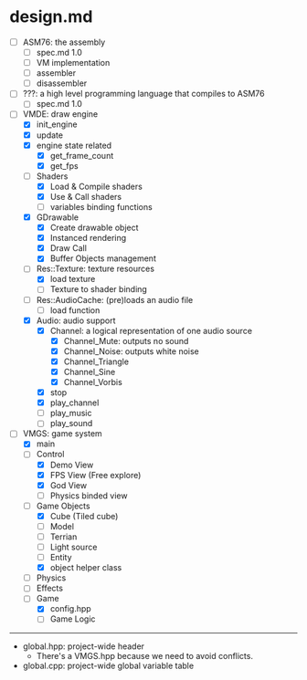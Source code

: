 design.md
=========

- [ ] ASM76: the assembly
	- [ ] spec.md 1.0
	- [ ] VM implementation
	- [ ] assembler
	- [ ] disassembler
- [ ] ???: a high level programming language that compiles to ASM76
	- [ ] spec.md 1.0
- [ ] VMDE: draw engine
	- [x] init_engine
	- [x] update
	- [x] engine state related
		- [x] get_frame_count
		- [x] get_fps
	- [ ] Shaders
		- [x] Load & Compile shaders
		- [x] Use & Call shaders
		- [ ] variables binding functions
	- [x] GDrawable
		- [x] Create drawable object
		- [x] Instanced rendering
		- [x] Draw Call
		- [x] Buffer Objects management
	- [ ] Res::Texture: texture resources
		- [x] load texture
		- [ ] Texture to shader binding
	- [ ] Res::AudioCache: (pre)loads an audio file
		- [ ] load function
	- [x] Audio: audio support
		- [x] Channel: a logical representation of one audio source
			- [x] Channel_Mute: outputs no sound
			- [x] Channel_Noise: outputs white noise
			- [x] Channel_Triangle
			- [x] Channel_Sine
			- [x] Channel_Vorbis
		- [x] stop
		- [x] play_channel
		- [ ] play_music
		- [ ] play_sound
- [ ] VMGS: game system
	- [x] main
	- [ ] Control
		- [x] Demo View
		- [x] FPS View (Free explore)
		- [x] God View
		- [ ] Physics binded view
	- [ ] Game Objects
		- [x] Cube (Tiled cube)
		- [ ] Model
		- [ ] Terrian
		- [ ] Light source
		- [ ] Entity
		- [x] object helper class
	- [ ] Physics
	- [ ] Effects
	- [ ] Game
		- [x] config.hpp
		- [ ] Game Logic

---

- global.hpp: project-wide header
	- There's a VMGS.hpp because we need to avoid conflicts.
- global.cpp: project-wide global variable table
